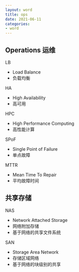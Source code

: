 ```yaml
---
layout: word
title: ops
date: 2021-06-11
categories:
- word
---
```


## Operations 运维
LB 
* Load Balance
* 负载均衡

HA
* High Availability
* 高可用

HPC
* High Performance Computing 
* 高性能计算

SPoF
* Single Point of Failure
* 单点故障

MTTR
* Mean Time To Repair
* 平均故障时间

## 共享存储
NAS
* Network Attached Storage
* 网络附加存储
* 基于网络的共享文件系统

SAN
* Storage Area Network
* 存储区域网络
* 基于网络的块级别的共享



